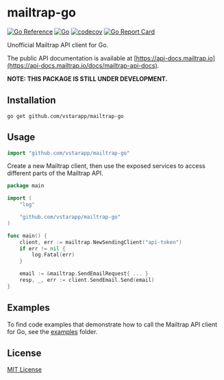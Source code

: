 # mailtrap-go

[![Go Reference](https://pkg.go.dev/badge/github.com/vstarapp/mailtrap-go.svg)](https://pkg.go.dev/github.com/vstarapp/mailtrap-go)
[![Go](https://github.com/vstarapp/mailtrap-go/actions/workflows/go.yml/badge.svg)](https://github.com/vstarapp/mailtrap-go/actions/workflows/go.yml)
[![codecov](https://codecov.io/gh/vstarapp/mailtrap-go/branch/main/graph/badge.svg?token=III91WIPLL)](https://codecov.io/gh/vstarapp/mailtrap-go)
[![Go Report Card](https://goreportcard.com/badge/github.com/vstarapp/mailtrap-go)](https://goreportcard.com/report/github.com/vstarapp/mailtrap-go)


Unofficial Mailtrap API client for Go.

The public API documentation is available at [https://api-docs.mailtrap.io](https://api-docs.mailtrap.io/docs/mailtrap-api-docs).

**NOTE: THIS PACKAGE IS STILL UNDER DEVELOPMENT.**

## Installation
```
go get github.com/vstarapp/mailtrap-go
```

## Usage

```go
import "github.com/vstarapp/mailtrap-go"
```

Create a new Mailtrap client, then use the exposed services to access different parts of the Mailtrap API.

```go
package main

import (
    "log"

    "github.com/vstarapp/mailtrap-go"
)

func main() {
    client, err := mailtrap.NewSendingClient("api-token")
    if err != nil {
        log.Fatal(err)
    }

    email := &mailtrap.SendEmailRequest{ ... }
    resp, _, err := client.SendEmail.Send(email)
}
```

## Examples

To find code examples that demonstrate how to call the Mailtrap API client for Go, see the [examples](/examples/) folder.


## License

[MIT License](./LICENSE)
